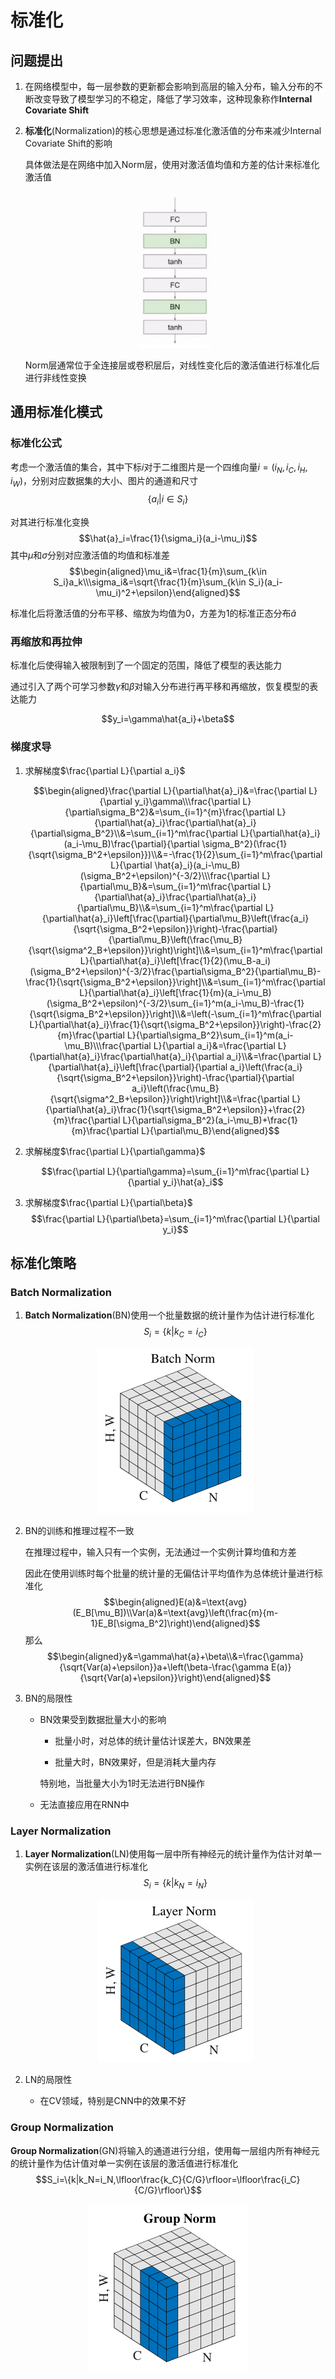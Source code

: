 # 标准化

## 问题提出

1. 在网络模型中，每一层参数的更新都会影响到高层的输入分布，输入分布的不断改变导致了模型学习的不稳定，降低了学习效率，这种现象称作**Internal Covariate Shift**

2. **标准化**(Normalization)的核心思想是通过标准化激活值的分布来减少Internal Covariate Shift的影响

    具体做法是在网络中加入Norm层，使用对激活值均值和方差的估计来标准化激活值

    <div align="center"><img src="img/norm_structure.png" style="height:250px"/></div>

    Norm层通常位于全连接层或卷积层后，对线性变化后的激活值进行标准化后进行非线性变换

## 通用标准化模式

### 标准化公式

考虑一个激活值的集合，其中下标$i$对于二维图片是一个四维向量$i=(i_N, i_C, i_H, i_W)$，分别对应数据集的大小、图片的通道和尺寸$$\{a_i|i\in S_i\}$$

对其进行标准化变换$$\hat{a}_i=\frac{1}{\sigma_i}(a_i-\mu_i)$$其中$\mu$和$\sigma$分别对应激活值的均值和标准差$$\begin{aligned}\mu_i&=\frac{1}{m}\sum_{k\in S_i}a_k\\\sigma_i&=\sqrt{\frac{1}{m}\sum_{k\in S_i}(a_i-\mu_i)^2+\epsilon}\end{aligned}$$

标准化后将激活值的分布平移、缩放为均值为0，方差为1的标准正态分布$\hat{a}$

### 再缩放和再拉伸

标准化后使得输入被限制到了一个固定的范围，降低了模型的表达能力

通过引入了两个可学习参数$\gamma$和$\beta$对输入分布进行再平移和再缩放，恢复模型的表达能力

$$y_i=\gamma\hat{a_i}+\beta$$

### 梯度求导

1. 求解梯度$\frac{\partial L}{\partial a_i}$

    $$\begin{aligned}\frac{\partial L}{\partial\hat{a}_i}&=\frac{\partial L}{\partial y_i}\gamma\\\frac{\partial L}{\partial\sigma_B^2}&=\sum_{i=1}^{m}\frac{\partial L}{\partial\hat{a}_i}\frac{\partial\hat{a}_i}{\partial\sigma_B^2}\\&=\sum_{i=1}^m\frac{\partial L}{\partial\hat{a}_i}(a_i-\mu_B)\frac{\partial}{\partial \sigma_B^2}(\frac{1}{\sqrt{\sigma_B^2+\epsilon}})\\&=-\frac{1}{2}\sum_{i=1}^m\frac{\partial L}{\partial \hat{a}_i}(a_i-\mu_B)(\sigma_B^2+\epsilon)^{-3/2}\\\frac{\partial L}{\partial\mu_B}&=\sum_{i=1}^m\frac{\partial L}{\partial\hat{a}_i}\frac{\partial\hat{a}_i}{\partial\mu_B}\\&=\sum_{i=1}^m\frac{\partial L}{\partial\hat{a}_i}\left[\frac{\partial}{\partial\mu_B}\left(\frac{a_i}{\sqrt{\sigma_B^2+\epsilon}}\right)-\frac{\partial}{\partial\mu_B}\left(\frac{\mu_B}{\sqrt{\sigma^2_B+\epsilon}}\right)\right]\\&=\sum_{i=1}^m\frac{\partial L}{\partial\hat{a}_i}\left[\frac{1}{2}(\mu_B-a_i)(\sigma_B^2+\epsilon)^{-3/2}\frac{\partial\sigma_B^2}{\partial\mu_B}-\frac{1}{\sqrt{\sigma_B^2+\epsilon}}\right]\\&=\sum_{i=1}^m\frac{\partial L}{\partial\hat{a}_i}\left[\frac{1}{m}(a_i-\mu_B)(\sigma_B^2+\epsilon)^{-3/2}\sum_{i=1}^m(a_i-\mu_B)-\frac{1}{\sqrt{\sigma_B^2+\epsilon}}\right]\\&=\left(-\sum_{i=1}^m\frac{\partial L}{\partial\hat{a}_i}\frac{1}{\sqrt{\sigma_B^2+\epsilon}}\right)-\frac{2}{m}\frac{\partial L}{\partial\sigma_B^2}\sum_{i=1}^m(a_i-\mu_B)\\\frac{\partial L}{\partial a_i}&=\frac{\partial L}{\partial\hat{a}_i}\frac{\partial\hat{a}_i}{\partial a_i}\\&=\frac{\partial L}{\partial\hat{a}_i}\left[\frac{\partial}{\partial a_i}\left(\frac{a_i}{\sqrt{\sigma_B^2+\epsilon}}\right)-\frac{\partial}{\partial a_i}\left(\frac{\mu_B}{\sqrt{\sigma^2_B+\epsilon}}\right)\right]\\&=\frac{\partial L}{\partial\hat{a}_i}\frac{1}{\sqrt{\sigma_B^2+\epsilon}}+\frac{2}{m}\frac{\partial L}{\partial\sigma_B^2}(a_i-\mu_B)+\frac{1}{m}\frac{\partial L}{\partial\mu_B}\end{aligned}$$

2. 求解梯度$\frac{\partial L}{\partial\gamma}$

    $$\frac{\partial L}{\partial\gamma}=\sum_{i=1}^m\frac{\partial L}{\partial y_i}\hat{a}_i$$

3. 求解梯度$\frac{\partial L}{\partial\beta}$
    $$\frac{\partial L}{\partial\beta}=\sum_{i=1}^m\frac{\partial L}{\partial y_i}$$



## 标准化策略

### Batch Normalization

1. **Batch Normalization**(BN)使用一个批量数据的统计量作为估计进行标准化$$S_i=\{k|k_C=i_C\}$$

    <div align="center"><img src="img/batchnorm.png"/></div>

2. BN的训练和推理过程不一致

    在推理过程中，输入只有一个实例，无法通过一个实例计算均值和方差

    因此在使用训练时每个批量的统计量的无偏估计平均值作为总体统计量进行标准化$$\begin{aligned}E(a)&=\text{avg}(E_B[\mu_B])\\Var(a)&=\text{avg}\left(\frac{m}{m-1}E_B[\sigma_B^2]\right)\end{aligned}$$那么$$\begin{aligned}y&=\gamma\hat{a}+\beta\\&=\frac{\gamma}{\sqrt{Var(a)+\epsilon}}a+\left(\beta-\frac{\gamma E(a)}{\sqrt{Var(a)+\epsilon}}\right)\end{aligned}$$

3. BN的局限性

    * BN效果受到数据批量大小的影响

        * 批量小时，对总体的统计量估计误差大，BN效果差

        * 批量大时，BN效果好，但是消耗大量内存

        特别地，当批量大小为1时无法进行BN操作

    * 无法直接应用在RNN中

### Layer Normalization

1. **Layer Normalization**(LN)使用每一层中所有神经元的统计量作为估计对单一实例在该层的激活值进行标准化$$S_i=\{k|k_N=i_N\}$$

    <div align="center"><img src="img/layernorm.png"/></div>

2. LN的局限性

    * 在CV领域，特别是CNN中的效果不好

### Group Normalization

**Group Normalization**(GN)将输入的通道进行分组，使用每一层组内所有神经元的统计量作为估计值对单一实例在该层的激活值进行标准化$$S_i=\{k|k_N=i_N,\lfloor\frac{k_C}{C/G}\rfloor=\lfloor\frac{i_C}{C/G}\rfloor\}$$

<div align="center"><img src="img/groupnorm.png"/></div>